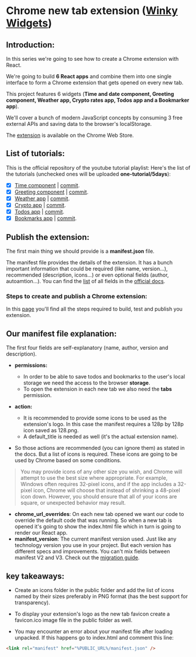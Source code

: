 # Chrome new tab extension ([Winky Widgets](https://chrome.google.com/webstore/detail/winky-widgets/mfgcpbcdabageodfebcphkcidhfgcghl))


## Introduction:
In this series we're going to see how to create a Chrome extension with React. 

We're going to build **6 React apps** and combine them into one single interface to form a Chrome extension that gets opened on every new tab. 

This project features 6 widgets (**Time and date component, Greeting component, Weather app, Crypto rates app, Todos app and a Bookmarker app**).

We'll cover a bunch of modern JavaScript concepts by consuming 3 free external APIs and saving data to the browser's localStorage.

The [extension](https://chrome.google.com/webstore/detail/winky-widgets/mfgcpbcdabageodfebcphkcidhfgcghl) is available on the Chrome Web Store.

## List of tutorials:
This is the official repository of the youtube tutorial playlist:
Here's the list of the tutorials (unchecked ones will be uploaded **one-tutorial/5days**):

- [x] [Time component](https://www.youtube.com/watch?v=jWpqpUqb5rI) | [commit](https://github.com/NizarAffess/new-tab-extension/commit/6313b997f1cbe1d22557f87fc7137a950e2f292d). 
- [x] [Greeting component](https://www.youtube.com/watch?v=BerwuXS6_Mc) | [commit](https://github.com/NizarAffess/new-tab-extension/commit/9b533f8a67f8131ee2437997babf9af6bb07e130).
- [x] [Weather app](https://www.youtube.com/watch?v=A3w_cecWiUE) | [commit](https://github.com/NizarAffess/new-tab-extension/commit/53a0b0ad927139b1808add476b9726fff88c3bcc). 
- [x] [Crypto app](https://youtu.be/d1EqwCsqgMs) | [commit](https://github.com/NizarAffess/new-tab-extension/commit/94e81a855fb7e54fdb431618d6c961c632313e18). 
- [x] [Todos app](https://youtu.be/6YeudGTBb7E) | [commit](https://github.com/NizarAffess/new-tab-extension/commit/5cd32b56f1e02c424b239219ff4f506d6032a0bc). 
- [x] [Bookmarks app](https://youtu.be/hcudR7lHmUE) | [commit](https://github.com/NizarAffess/new-tab-extension/commit/e48d66423644c36f50bcadda76ee943b3816c0ea). 

## Publish the extension:
The first main thing we should provide is a **manifest.json** file.

The manifest file provides the details of the extension.
It has a bunch important information that could be required (like name, version...), recommended (description, icons...) or even optional fields (author, autoamtion...). You can find the [list](https://developer.chrome.com/docs/extensions/mv3/manifest/) of all fields in the [official docs](https://developer.chrome.com/docs/extensions/mv3/getstarted/).

### Steps to create and publish a Chrome extension:
In this [page](https://support.google.com/chrome/a/answer/2714278?hl=en) you'll find all the steps required to build, test and publish you extension.

## Our manifest file explanation:
The first four fields are self-explanatory (name, author, version and description).
- **permissions:**
  - In order to be able to save todos and bookmarks to the user's local storage we need the access to the browser **storage**. 
  - To open the extension in each new tab we also need the **tabs** permission.
- **action:**
  - It is recommended to provide some icons to be used as the extension's logo. In this case the manifest requires a 128p by 128p icon saved as 128.png.
  - A default_title is needed as well (it's the actual extension name).

- So those actions are recommended (you can ignore them) as stated in the docs.
But a list of icons is required. These icons are going to be used by Chrome based on some conditions. 
> You may provide icons of any other size you wish, and Chrome will attempt to use the best size where appropriate. For example, Windows often requires 32-pixel icons, and if the app includes a 32-pixel icon, Chrome will choose that instead of shrinking a 48-pixel icon down. However, you should ensure that all of your icons are square, or unexpected behavior may result.

- **chrome_url_overrides**:
On each new tab opened we want our code to override the default code that was running. So when a new tab is opened it's going to show the index.html file which in turn is going to render our React app.
- **manifest_version**: 
The current manifest version used. Just like any technology version you use in your project. But each version has different specs and improvements. You can't mix fields between manifest V2 and V3. Check out the  [migration guide](https://developer.chrome.com/docs/extensions/mv3/intro/mv3-migration/).

## key takeaways:
- Create an icons folder in the public folder and add the list of icons named by their sizes preferably in PNG format (has the best support for transparency).

- To display your extension's logo as the new tab favicon create a favicon.ico image file in the public folder as well.

- You may encounter an error about your manifest file after loading unpacked. If this happens go to index.html and comment this line:
```html
<link rel="manifest" href="%PUBLIC_URL%/manifest.json" />
```